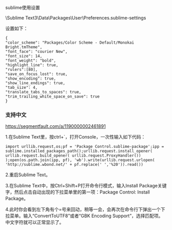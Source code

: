 sublime使用设置

\Sublime Text3\Data\Packages\User\Preferences.sublime-settings

设置如下：

	{
	"color_scheme": "Packages/Color Scheme - Default/Monokai Bright.tmTheme",
	"font_face": "courier New",
	"font_size": 14,
	"font_weight": "bold",
	"highlight_line": true,
	"rulers":[80],
	"save_on_focus_lost": true,
	"show_encoding": true,
	"show_line_endings": true,
	"tab_size": 4,
	"translate_tabs_to_spaces": true,
	"trim_trailing_white_space_on_save": true
	}

### 支持中文

https://segmentfault.com/a/1190000002461891

1.在Sublime Text里，按ctrl+`，打开Console，一次性输入如下代码：

```
import urllib.request,os;pf = 'Package Control.sublime-package';ipp = sublime.installed_packages_path();urllib.request.install_opener( urllib.request.build_opener( urllib.request.ProxyHandler()) );open(os.path.join(ipp, pf), 'wb').write(urllib.request.urlopen( 'http://sublime.wbond.net/' + pf.replace(' ','%20')).read())
```

2.重启Sublime Text。

3.在Sublime Text中，按Ctrl+Shift+P打开命令行模式，输入Install Package关键字，然后点击自动出现的下拉菜单里的第一项：Package Control: Install Package。

4.此时你会看到左下角有个=号来回动，稍等一会，会再次在命令行下弹出一个下拉菜单。输入“ConvertToUTF8”或者“GBK Encoding Support”，选择匹配项。中文字符就可以正常显示了。